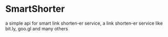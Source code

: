 # SmartShorter
 a simple api for smart link shorten-er service, a link shorten-er service like bit.ly, goo.gl and many others
